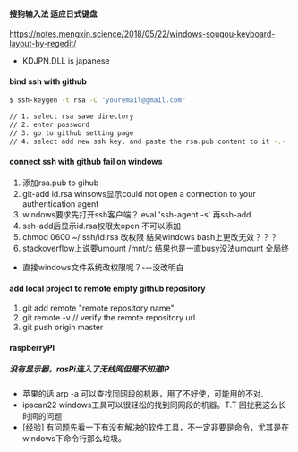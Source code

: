 #### 搜狗输入法 适应日式键盘
https://notes.mengxin.science/2018/05/22/windows-sougou-keyboard-layout-by-regedit/
- KDJPN.DLL is japanese

#### bind ssh with github
```sh
$ ssh-keygen -t rsa -C "youremail@gmail.com"

// 1. select rsa save directory
// 2. enter password
// 3. go to github setting page
// 4. select add new ssh key, and paste the rsa.pub content to it -.-
```

#### connect ssh with github fail on windows
1. 添加rsa.pub to gihub
2. git-add id.rsa winsows显示could not open a connection to your authentication agent
3. windows要求先打开ssh客户端？ eval 'ssh-agent -s' 再ssh-add
4. ssh-add后显示id.rsa权限太open 不可以添加
5. chmod 0600 ~/.ssh/id.rsa 改权限 结果windows bash上更改无效？？？
6. stackoverflow上说要umount /mnt/c 结果也是一直busy没法umount 全局终

- 直接windows文件系统改权限呢？---没改明白

#### add local project to remote empty github repository
1. git add remote "remote repository name"
2. git remote -v  // verify the remote repository url
3. git push origin master

#### raspberryPI
##### 没有显示器，rasPi连入了无线网但是不知道IP
- 苹果的话 arp -a 可以查找同网段的机器，用了不好使，可能用的不对.
- ipscan22 windows工具可以很轻松的找到同网段的机器。T.T 困扰我这么长时间的问题
- [经验] 有问题先看一下有没有解决的软件工具，不一定非要是命令，尤其是在windows下命令行那么垃圾。